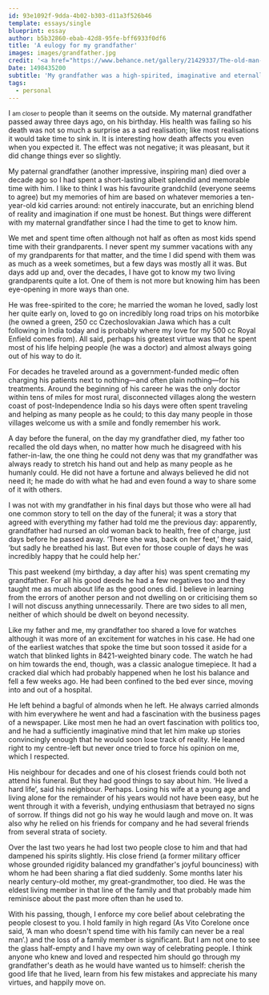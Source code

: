 ```yaml
---
id: 93e1092f-9dda-4b02-b303-d11a3f526b46
template: essays/single
blueprint: essay
author: b5b32860-ebab-42d8-95fe-bff6933f0df6
title: 'A eulogy for my grandfather'
images: images/grandfather.jpg
credit: '<a href="https://www.behance.net/gallery/21429337/The-old-man-and-the-sunset">Sun Jun</a>'
Date: 1498435200
subtitle: 'My grandfather was a high-spirited, imaginative and eternally upbeat septuagenarian. His was a life well-lived.'
tags:
  - personal
---
```

I <small>am closer to</small> people than it seems on the outside. My maternal grandfather passed away three days ago, on his birthday. His health was failing so his death was not so much a surprise as a sad realisation; like most realisations it would take time to sink in. It is interesting how death affects you even when you expected it. The effect was not negative; it was pleasant, but it did change things ever so slightly.

My paternal grandfather (another impressive, inspiring man) died over a decade ago so I had spent a short-lasting albeit splendid and memorable time with him. I like to think I was his favourite grandchild (everyone seems to agree) but my memories of him are based on whatever memories a ten-year-old kid carries around: not entirely inaccurate, but an enriching blend of reality and imagination if one must be honest. But things were different with my maternal grandfather since I had the time to get to know him.

We met and spent time often although not half as often as most kids spend time with their grandparents. I never spent my summer vacations with any of my grandparents for that matter, and the time I did spend with them was as much as a week sometimes, but a few days was mostly all it was. But days add up and, over the decades, I have got to know my two living grandparents quite a lot. One of them is not more but knowing him has been eye-opening in more ways than one.

He was free-spirited to the core; he married the woman he loved, sadly lost her quite early on, loved to go on incredibly long road trips on his motorbike (he owned a green, 250 cc Czechoslovakian Jawa which has a cult following in India today and is probably where my love for my 500 cc Royal Enfield comes from). All said, perhaps his greatest virtue was that he spent most of his life helping people (he was a doctor) and almost always going out of his way to do it.

For decades he traveled around as a government-funded medic often charging his patients next to nothing—and often plain nothing—for his treatments. Around the beginning of his career he was the only doctor within tens of miles for most rural, disconnected villages along the western coast of post-Independence India so his days were often spent traveling and helping as many people as he could; to this day many people in those villages welcome us with a smile and fondly remember his work.

A day before the funeral, on the day my grandfather died, my father too recalled the old days when, no matter how much he disagreed with his father-in-law, the one thing he could not deny was that my grandfather was always ready to stretch his hand out and help as many people as he humanly could. He did not have a fortune and always believed he did not need it; he made do with what he had and even found a way to share some of it with others.

I was not with my grandfather in his final days but those who were all had one common story to tell on the day of the funeral; it was a story that agreed with everything my father had told me the previous day: apparently, grandfather had nursed an old woman back to health, free of charge, just days before he passed away. ‘There she was, back on her feet,’ they said, ‘but sadly he breathed his last. But even for those couple of days he was incredibly happy that he could help her.’

This past weekend (my birthday, a day after his) was spent cremating my grandfather. For all his good deeds he had a few negatives too and they taught me as much about life as the good ones did. I believe in learning from the errors of another person and not dwelling on or criticising them so I will not discuss anything unnecessarily. There are two sides to all men, neither of which should be dwelt on beyond necessity.

Like my father and me, my grandfather too shared a love for watches although it was more of an excitement for watches in his case. He had one of the earliest watches that spoke the time but soon tossed it aside for a watch that blinked lights in 8421-weighted binary code. The watch he had on him towards the end, though, was a classic analogue timepiece. It had a cracked dial which had probably happened when he lost his balance and fell a few weeks ago. He had been confined to the bed ever since, moving into and out of a hospital.

He left behind a bagful of almonds when he left. He always carried almonds with him everywhere he went and had a fascination with the business pages of a newspaper. Like most men he had an overt fascination with politics too, and he had a sufficiently imaginative mind that let him make up stories convincingly enough that he would soon lose track of reality. He leaned right to my centre-left but never once tried to force his opinion on me, which I respected.

His neighbour for decades and one of his closest friends could both not attend his funeral. But they had good things to say about him. ‘He lived a hard life’, said his neighbour. Perhaps. Losing his wife at a young age and living alone for the remainder of his years would not have been easy, but he went through it with a feverish, undying enthusiasm that betrayed no signs of sorrow. If things did not go his way he would laugh and move on. It was also why he relied on his friends for company and he had several friends from several strata of society.

Over the last two years he had lost two people close to him and that had dampened his spirits slightly. His close friend (a former military officer whose grounded rigidity balanced my grandfather's joyful bounciness) with whom he had been sharing a flat died suddenly. Some months later his nearly century-old mother, my great-grandmother, too died. He was the eldest living member in that line of the family and that probably made him reminisce about the past more often than he used to.

With his passing, though, I enforce my core belief about celebrating the people closest to you. I hold family in high regard (As Vito Corelone once said, ‘A man who doesn't spend time with his family can never be a real man’.) and the loss of a family member is significant. But I am not one to see the glass half-empty and I have my own way of celebrating people. I think anyone who knew and loved and respected him should go through my grandfather's death as he would have wanted us to himself: cherish the good life that he lived, learn from his few mistakes and appreciate his many virtues, and happily move on.
